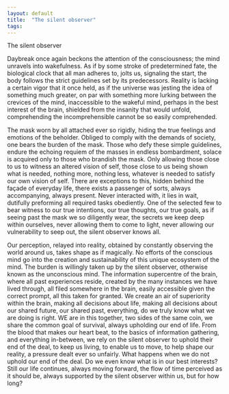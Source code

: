 ```yaml
---
layout: default
title:  "The silent observer"
tags:
---
```


The silent observer

Daybreak once again beckons the attention of the consciousness; the mind unravels into wakefulness. As if by some stroke of predetermined fate, the biological clock that all man adheres to, jolts us, signaling the start, the body follows the strict guidelines set by its predecessors. Reality is lacking a certain vigor that it once held, as if the universe was jesting the idea of something much greater, on par with something more lurking between the crevices of the mind, inaccessible to the wakeful mind, perhaps in the best interest of the brain, shielded from the insanity that would unfold, comprehending the incomprehensible cannot be so easily comprehended.

The mask worn by all attached ever so rigidly, hiding the true feelings and emotions of the beholder. Obliged to comply with the demands of society, one bears the burden of the mask. Those who defy these simple guidelines, endure the echoing requiem of the masses in endless bombardment, solace is acquired only to those who brandish the mask. Only allowing those close to us to witness an altered vision of self, those close to us being shown what is needed, nothing more, nothing less, whatever is needed to satisfy our own vision of self. There are exceptions to this, hidden behind the façade of everyday life, there exists a passenger of sorts, always accompanying, always present. Never interacted with, it lies in wait, dutifully preforming all required tasks obediently. One of the selected few to bear witness to our true intentions, our true thoughts, our true goals, as if seeing past the mask we so diligently wear, the secrets we keep deep within ourselves, never allowing them to come to light, never allowing our vulnerability to seep out, the silent observer knows all.

Our perception, relayed into reality, obtained by constantly observing the world around us, takes shape as if magically. No efforts of the conscious mind go into the creation and sustainability of this unique ecosystem of the mind. The burden is willingly taken up by the silent observer, otherwise known as the unconscious mind. The information supercentre of the brain, where all past experiences reside, created by the many instances we have lived through, all filed somewhere in the brain, easily accessible given the correct prompt, all this taken for granted. We create an air of superiority within the brain, making all decisions about life, making all decisions about our shared future, our shared past, everything, do we truly know what we are doing is right. WE are in this together, two sides of the same coin, we share the common goal of survival, always upholding our end of life. From the blood that makes our heart beat, to the basics of information gathering, and everything in-between, we rely on the silent observer to uphold their end of the deal, to keep us living, to enable us to move, to help shape our reality, a pressure dealt ever so unfairly. What happens when we do not uphold our end of the deal. Do we even know what is in our best interests? Still our life continues, always moving forward, the flow of time perceived as it should be, always supported by the silent observer within us, but for how long?
